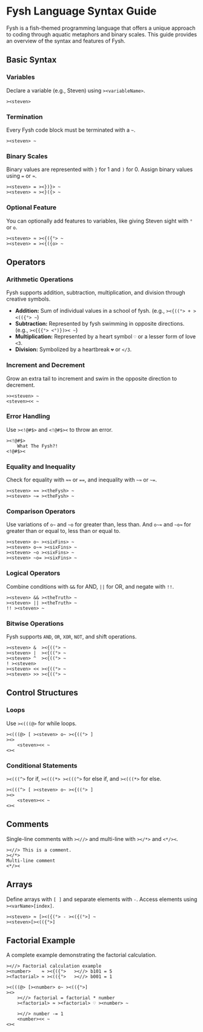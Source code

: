 # Fysh Language Syntax Guide

Fysh is a fish-themed programming language that offers a unique approach to coding through aquatic metaphors and binary scales. This guide provides an overview of the syntax and features of Fysh.

## Basic Syntax

### Variables
Declare a variable (e.g., Steven) using `><variableName>`.
```fysh
><steven>
```

### Termination
Every Fysh code block must be terminated with a `~`.
```fysh
><steven> ~
```

### Binary Scales
Binary values are represented with `}` for 1 and `)` for 0. Assign binary values using `=` or `≈`.
```fysh
><steven> = ><})}> ~
><steven> ≈ ><}({> ~
```

### Optional Feature
You can optionally add features to variables, like giving Steven sight with `°` or `o`.
```fysh
><steven> ≈ ><{({°> ~
><steven> = ><{({o> ~
```

## Operators

### Arithmetic Operations
Fysh supports addition, subtraction, multiplication, and division through creative symbols.
- **Addition:** Sum of individual values in a school of fysh. (e.g., `><{((°> + ><(({°> ~`)
- **Subtraction:** Represented by fysh swimming in opposite directions. (e.g., `><{{{°> <°)})>< ~`)
- **Multiplication:** Represented by a heart symbol `♡` or a lesser form of love `<3`.
- **Division:** Symbolized by a heartbreak `💔` or `</3`.

### Increment and Decrement
Grow an extra tail to increment and swim in the opposite direction to decrement.
```fysh
>><steven> ~
<steven><< ~
```

### Error Handling
Use `><!@#$>` and `<!@#$><` to throw an error.
```fysh
><!@#$>
    What The Fysh?!
<!@#$><
```

### Equality and Inequality
Check for equality with `≈≈` or `==`, and inequality with `~≈` or `~=`.
```fysh
><steven> ≈≈ ><theFysh> ~
><steven> ~= ><theFysh> ~
```

### Comparison Operators
Use variations of `o~` and `~o` for greater than, less than. And `o~≈` and `~o≈` for greater than or equal to, less than or equal to.
```fysh
><steven> o~ ><sixFins> ~
><steven> o~≈ ><sixFins> ~
><steven> ~o ><sixFins> ~
><steven> ~o= ><sixFins> ~
```

### Logical Operators
Combine conditions with `&&` for AND, `||` for OR, and negate with `!!`.
```fysh
><steven> && ><theTruth> ~
><steven> || ><theTruth> ~
!! ><steven> ~
```

### Bitwise Operations
Fysh supports `AND`, `OR`, `XOR`, `NOT`, and shift operations.
```fysh
><steven> &  ><{((°> ~
><steven> |  ><{((°> ~
><steven> ^  ><{((°> ~
! ><steven>
><steven> << ><{((°> ~
><steven> >> ><{((°> ~
```

## Control Structures

### Loops
Use `><(((@>` for while loops.
```fysh
><(((@> [ ><steven> o~ ><{((°> ]
><>
    <steven><< ~
<><
```

### Conditional Statements
`><(((^>` for if, `><(((*> ><(((^>` for else if, and `><(((*>` for else.
```fysh
><(((^> [ ><steven> o~ ><{((°> ]
><>
    <steven><< ~
<><
```

## Comments
Single-line comments with `><//>` and multi-line with `></*>` and `<*/><`.
```fysh
><//> This is a comment.
></*>
Multi-line comment
<*/><
```

## Arrays
Define arrays with `[ ]` and separate elements with `-`. Access elements using `><varName>[index]`.
```fysh
><steven> ≈ [><({(°> - ><({(°>] ~
><steven>[><(({°>]
```

## Factorial Example
A complete example demonstrating the factorial calculation.
```fysh
><//> Factorial calculation example
><number>    ≈ ><{({°>   ><//> b101 = 5
><factorial> ≈ ><(({°>   ><//> b001 = 1

><(((@> [><number> o~ ><(({°>]
><>
    ><//> factorial = factorial * number
    ><factorial> ≈ ><factorial> ♡ ><number> ~ 
    
    ><//> number -= 1
    <number><< ~ 
<><
```